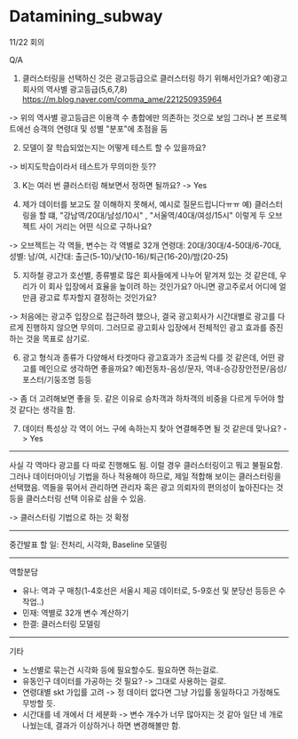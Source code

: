 # Datamining_subway

11/22 회의

Q/A
1. 클러스터링을 선택하신 것은 광고등급으로 클러스터링 하기 위해서인가요?
예)광고회사의 역사별 광고등급(5,6,7,8) https://m.blog.naver.com/comma_ame/221250935964

-> 위의 역사별 광고등급은 이용객 수 총합에만 의존하는 것으로 보임
그러나 본 프로젝트에선 승객의 연령대 및 성별 "분포"에 초점을 둠

2. 모델이 잘 학습되었는지는 어떻게 테스트 할 수 있을까요?

-> 비지도학습이라서 테스트가 무의미한 듯??

3. K는 여러 번 클러스터링 해보면서 정하면 될까요? -> Yes

4. 제가 데이터를 보고도 잘 이해하지 못해서, 예시로 질문드립니다ㅠㅠ 예) 클러스터링을 할 떄, "강남역/20대/남성/10시" , "서울역/40대/여성/15시" 이렇게 두 오브젝트 사이 거리는 어떤 식으로 구하나요?

-> 오브젝트는 각 역들, 변수는 각 역별로 32개
연령대: 20대/30대/4-50대/6-70대, 성별: 남/여, 시간대: 출근(5-10)/낮(10-16)/퇴근(16-20)/밤(20-25)

5. 지하철 광고가 호선별, 종류별로 많은 회사들에게 나누어 맡겨져 있는 것 같은데, 우리가 이 회사 입장에서 효율을 높이려 하는 것인가요? 아니면 광고주로서 어디에 얼만큼 광고료 투자할지 결정하는 것인가요?

-> 처음에는 광고주 입장으로 접근하려 했으나, 결국 광고회사가 시간대별로 광고를 다르게 진행하지 않으면 무의미.
그러므로 광고회사 입장에서 전체적인 광고 효과를 증진하는 것을 목표로 삼기로.

6. 광고 형식과 종류가 다양해서 타겟마다 광고효과가 조금씩 다를 것 같은데, 어떤 광고를 메인으로 생각하면 좋을까요? 예)전동차-음성/문자, 역내-승강장안전문/음성/포스터/기둥조명 등등

-> 좀 더 고려해보면 좋을 듯.
같은 이유로 승차객과 하차객의 비중을 다르게 두어야 할 것 같다는 생각을 함.

7. 데이터 특성상 각 역이 어느 구에 속하는지 찾아 연결해주면 될 것 같은데 맞나요? -> Yes
_____

사실 각 역마다 광고를 다 따로 진행해도 됨. 이럴 경우 클러스터링이고 뭐고 불필요함.
그러나 데이터마이닝 기법을 하나 적용해야 하므로, 제일 적합해 보이는 클러스터링을 선택했음.
역들을 묶어서 관리하면 관리자 혹은 광고 의뢰자의 편의성이 높아진다는 것 등을 클러스터링 선택 이유로 삼을 수 있음.

-> 클러스터링 기법으로 하는 것 확정
_____

중간발표 할 일: 전처리, 시각화, Baseline 모델링
_____

역할분담
- 유나: 역과 구 매칭(1-4호선은 서울시 제공 데이터로, 5-9호선 및 분당선 등등은 수작업..)
- 민재: 역별로 32개 변수 계산하기
- 한결: 클러스터링 모델링
_____

기타
- 노선별로 묶는건 시각화 등에 필요할수도. 필요하면 하는걸로.
- 유동인구 데이터를 가공하는 것 필요? -> 그대로 사용하는 걸로.
- 연령대별 skt 가입률 고려 -> 정 데이터 없다면 그냥 가입률 동일하다고 가정해도 무방할 듯.
- 시간대를 네 개에서 더 세분화 -> 변수 개수가 너무 많아지는 것 같아 일단 네 개로 나눴는데, 결과가 이상하거나 하면 변경해볼만 함.
